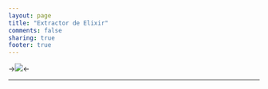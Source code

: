 ```yaml
---
layout: page
title: "Extractor de Elixir"
comments: false
sharing: true
footer: true
---
```


->![](http://img3.wikia.nocookie.net/__cb20130216214954/clashofclans/images/thumb/9/9f/Elixir_Collector11.png/250px-Elixir_Collector11.png)<-

---
